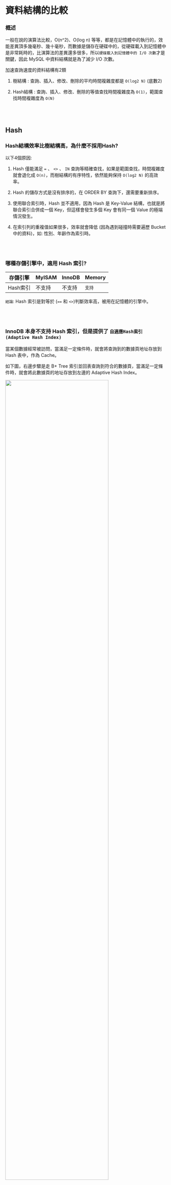 # 資料結構的比較

### 概述
一般在說的演算法比較，O(n^2)、O(log n) 等等，都是在記憶體中的執行的，效能差異頂多幾毫秒、幾十毫秒，而數據是儲存在硬碟中的，從硬碟載入到記憶體中是非常耗時的，比演算法的差異還多很多，所以`硬碟載入到記憶體中的 I/O 次數`才是關鍵，因此 MySQL 中資料結構就是為了減少 I/O 次數。

加速查詢速度的資料結構有2類

1. 樹結構 : 查詢、插入、修改、刪除的平均時間複雜度都是 `O(log2 N)` (底數2)

2. Hash結構 :  查詢、插入、修改、刪除的等值查找時間複雜度為 `O(1)`，範圍查找時間複雜度為 `O(N)`

<br/>

<br/>

## Hash

### Hash結構效率比樹結構高，為什麼不採用Hash?

以下4個原因:

1. Hash 僅能滿足 `=` 、 `<>` 、 `IN` 查詢等精確查找，如果是範圍查找，時間複雜度就會退化成 `O(n)`，而樹結構的有序特性，依然能夠保持 `O(log2 N)` 的高效率。

2. Hash 的儲存方式是沒有排序的，在 ORDER BY 查詢下，還需要重新排序。

3. 使用聯合索引時，Hash 並不適用，因為 Hash 是 Key-Value 結構，也就是將聯合索引合併成一個 Key，但這樣會發生多個 Key 會有同一個 Value 的極端情況發生。

4. 在索引列的重複值如果很多，效率就會降低 (因為遇到碰撞時需要遍歷 Bucket 中的資料)，如: 性別、年齡作為索引時。

<br/>

<br/>

### 哪種存儲引擎中，適用 Hash 索引?

|存儲引擎|MyISAM|InnoDB|Memory|
|--|--|--|--|
|Hash索引|不支持|不支持|`支持`|


`結論`: Hash 索引是對等於 (`==` 和 `<>`)判斷效率高，被用在記憶體的引擎中。

<br/>

<br/>

### InnoDB 本身不支持 Hash 索引，但是提供了 `自適應Hash索引 (Adaptive Hash Index)`

當某個數據經常被訪問，當滿足一定條件時，就會將查詢到的數據頁地址存放到 Hash 表中，作為 Cache。

如下圖，右邊步驟是走 B+ Tree 索引並回表查詢到符合的數據頁，當滿足一定條件時，就會將此數據頁的地址存放到左邊的 Adaptive Hash Index。

<img width='80%' src='../../_image/Snipaste_2023-11-29_11-03-05.png'>


<br/>

MySQL中的系統常數設定，此 Hash 功能預設是開啟的

```sql
show variables like '%adaptive_hash_index%';
```

<img width='50%' src='../../_image/Snipaste_2023-11-29_12-42-31.png'>

<br/>

<br/>

## 樹種類
`二元樹 Binary Tree`

* 1個節點只能有2個子節點，子節點可以為空。

`二元搜尋樹 Binary Search Tree`

* 為 Binary Tree 的一種
* 左子節點比本節點小，右節點比本節點大

`平衡二元樹 Balanced Binary Tree`

* 為 Binary Search Tree 的一種，改善結構不平衡的問題

* 每個節點的左右兩子樹高度差不超過1，並且兩個子樹都是一個平衡二元樹。

* 常見的實作有: 
    * 紅黑樹 Red Black Tree
    * AVL樹 Adelson-Velsky and Landis Tree


`B Tree`

`B+ Tree`


<br/>

<br/>

## 二元搜尋樹 Binary Search Tree


1. 如果利用二元樹作為索引結構，那`硬碟的 I/O 次數和樹的高度是相關的`。

2. 二元搜尋樹的特點

    * 1個節點只能有2個子節點，子節點可以為空。

    * 左子節點比本節點小，右節點比本節點大 (二元樹 Binary Tree 沒有此規則)。

3. 查詢時，依照每個節點去比大小查詢，時間複雜度為 `O(log2 N)`，

    <img width='50%' src='../../_image/Snipaste_2023-11-29_13-02-07.png'>

4. 此資料結構缺點是，有極端情況，樹會退化成 Linked List，時間複雜度會變成 `O(N)`。

    <img width='50%' src='../../_image/Snipaste_2023-11-29_13-04-59.png'>


<br/>

<br/>

## AVL樹 Adelson-Velsky and Landis Tree

1. 為平衡二元樹的一種，AVL是最早提出的。

2. AVL樹特性:

    * 時間複雜度為 `O(log2 N)`，不會退化

    *  AVL樹透過頻繁旋轉來使樹達到平衡

        > https://blog.csdn.net/Guqing_f/article/details/124295122

3. 缺點，由於每訪問一次節點還是需要再一次硬碟 I/O，所以根本上沒有解決樹太高，產生的高 I/O。

<br/>

<br/>

## B-Tree 

1. B 為 Balance，一個節點可以有多個子節點，故樹高度遠小於平衡二元樹。

2. B-Tree 特性: 

    * 時間複雜度為`O(log2 N)`。

    * 解決了樹太高的問題

    * 每個節點都可以存放數據

3. 缺點:

    * 在每個節點都存放所有數據，搜尋有可能在非葉節點的位置結束，會造成`範圍查找`時效率低需要逐個遍歷

        <img src='../../_image/Snipaste_2023-11-29_15-39-24.png'>

    * 資料變大時，非葉節點會塞不下，導致節點儲存的資料筆數不同，不穩定

<br/>

<br/>

## B+ Tree

基於 B-Tree 做了改進，更適合索引系統。

1. 所有數據都存放在葉節點，並用 Linked List 串接起來，改善了 B-Tree 範圍查找的缺點。

2. B-Tree 和 B+ Tree 的比較

    * B-Tree 子節點數量 = 節點中Key的數量 + 1
    * B+ Tree 子節點數量 = 節點中Key的數量

    <img src='../../_image/Snipaste_2023-11-28_01-53-22.png'>

3. 優點

    * 查詢效率更穩定，因為數據統一存在葉節點中，每次查找的 I/O 次數都是相同的，

    * 範圍查詢時，效率更高，因為葉節點之間都使用`雙向Linked List`串接，葉節點中的每筆數據也會依序使用`單向Linked List`串接。